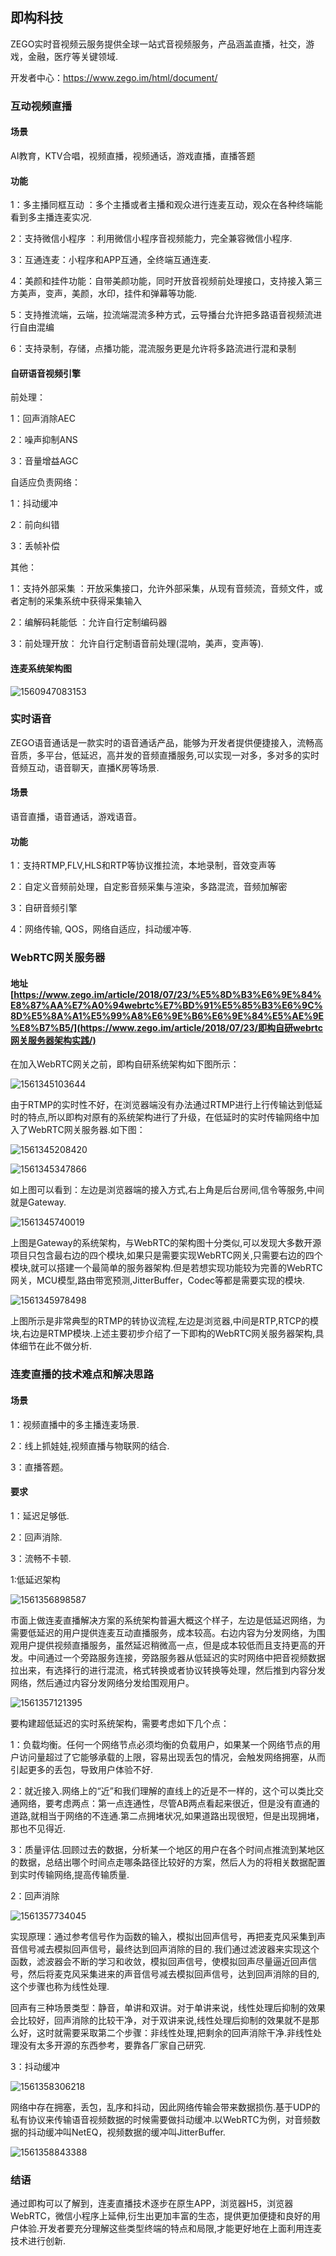 ## 即构科技

ZEGO实时音视频云服务提供全球一站式音视频服务，产品涵盖直播，社交，游戏，金融，医疗等关键领域.

开发者中心：<https://www.zego.im/html/document/>

### 互动视频直播

#### 场景

AI教育，KTV合唱，视频直播，视频通话，游戏直播，直播答题

#### 功能

1：多主播同框互动 ：多个主播或者主播和观众进行连麦互动，观众在各种终端能看到多主播连麦实况.

2：支持微信小程序 ：利用微信小程序音视频能力，完全兼容微信小程序.

3：互通连麦：小程序和APP互通，全终端互通连麦.

4：美颜和挂件功能：自带美颜功能，同时开放音视频前处理接口，支持接入第三方美声，变声，美颜，水印，挂件和弹幕等功能.

5：支持推流端，云端，拉流端混流多种方式，云导播台允许把多路语音视频流进行自由混编

6：支持录制，存储，点播功能，混流服务更是允许将多路流进行混和录制

#### 自研语音视频引擎

前处理：

1：回声消除AEC

2：噪声抑制ANS

3：音量增益AGC

自适应负责网络：

1：抖动缓冲

2：前向纠错

3：丢帧补偿

其他：

1：支持外部采集 ：开放采集接口，允许外部采集，从现有音频流，音频文件，或者定制的采集系统中获得采集输入

2：编解码耗能低 ：允许自行定制编码器

3：前处理开放： 允许自行定制语音前处理(混响，美声，变声等).



#### 连麦系统架构图

![1560947083153](./image/1560947083153.png)

### 实时语音

ZEGO语音通话是一款实时的语音通话产品，能够为开发者提供便捷接入，流畅高音质，多平台，低延迟，高并发的音频直播服务,可以实现一对多，多对多的实时音频互动，语音聊天，直播K房等场景.

#### 场景

语音直播，语音通话，游戏语音。

#### 功能

1：支持RTMP,FLV,HLS和RTP等协议推拉流，本地录制，音效变声等

2：自定义音频前处理，自定影音频采集与渲染，多路混流，音频加解密

3：自研音频引擎

4：网络传输, QOS，网络自适应，抖动缓冲等.



### WebRTC网关服务器

#### 地址[https://www.zego.im/article/2018/07/23/%E5%8D%B3%E6%9E%84%E8%87%AA%E7%A0%94webrtc%E7%BD%91%E5%85%B3%E6%9C%8D%E5%8A%A1%E5%99%A8%E6%9E%B6%E6%9E%84%E5%AE%9E%E8%B7%B5/](https://www.zego.im/article/2018/07/23/即构自研webrtc网关服务器架构实践/)

在加入WebRTC网关之前，即构自研系统架构如下图所示：

![1561345103644](./image/1561345103644.png)

由于RTMP的实时性不好，在浏览器端没有办法通过RTMP进行上行传输达到低延时的特点,所以即构对原有的系统架构进行了升级，在低延时的实时传输网络中加入了WebRTC网关服务器.如下图：

![1561345208420](./image/1561345208420.png)

![1561345347866](./image/1561345347866.png)

如上图可以看到：左边是浏览器端的接入方式,右上角是后台房间,信令等服务,中间就是Gateway.

![1561345740019](./image/1561345740019.png)

上图是Gateway的系统架构，与WebRTC的架构图十分类似,可以发现大多数开源项目只包含最右边的四个模块,如果只是需要实现WebRTC网关,只需要右边的四个模块,就可以搭建一个最简单的服务器架构.但是若想实现功能较为完善的WebRTC网关，MCU模型,路由带宽预测,JitterBuffer，Codec等都是需要实现的模块.

![1561345978498](./image/1561345978498.png)

上图所示是非常典型的RTMP的转协议流程,左边是浏览器,中间是RTP,RTCP的模块,右边是RTMP模块.上述主要初步介绍了一下即构的WebRTC网关服务器架构,具体细节在此不做分析.



### 连麦直播的技术难点和解决思路

#### 场景

1：视频直播中的多主播连麦场景.

2：线上抓娃娃,视频直播与物联网的结合.

3：直播答题。

#### 要求

1：延迟足够低.

2：回声消除.

3：流畅不卡顿.



1:低延迟架构

![1561356898587](./image/1561356898587.png)

市面上做连麦直播解决方案的系统架构普遍大概这个样子，左边是低延迟网络，为需要低延迟的用户提供连麦互动直播服务，成本较高。右边内容为分发网络，为围观用户提供视频直播服务，虽然延迟稍微高一点，但是成本较低而且支持更高的开发。中间通过一个旁路服务连接，旁路服务器从低延迟的实时网络中把音视频数据拉出来，有选择行的进行混流，格式转换或者协议转换等处理，然后推到内容分发网络，然后通过内容分发网络分发给围观用户。

![1561357121395](./image/1561357121395.png)

要构建超低延迟的实时系统架构，需要考虑如下几个点：

1：负载均衡。任何一个网络节点必须均衡的负载用户，如果某一个网络节点的用户访问量超过了它能够承载的上限，容易出现丢包的情况，会触发网络拥塞，从而引起更多的丢包，导致用户体验不好.

2：就近接入.网络上的“近”和我们理解的直线上的近是不一样的，这个可以类比交通网络，要考虑两点：第一点连通性，尽管AB两点看起来很近，但是没有直通的道路,就相当于网络的不连通.第二点拥堵状况,如果道路出现很短，但是出现拥堵，那也不见得近.

3：质量评估.回顾过去的数据，分析某一个地区的用户在各个时间点推流到某地区的数据，总结出哪个时间点走哪条路径比较好的方案，然后人为的将相关数据配置到实时传输网络,提高传输质量.



2：回声消除

![1561357734045](./image/1561357734045.png)

实现原理：通过参考信号作为函数的输入，模拟出回声信号，再把麦克风采集到声音信号减去模拟回声信号，最终达到回声消除的目的.我们通过滤波器来实现这个函数，滤波器会不断的学习和收敛，模拟回声信号，使模拟回声尽量逼近回声信号，然后将麦克风采集进来的声音信号减去模拟回声信号，达到回声消除的目的,这个步骤也称为线性处理.

回声有三种场景类型：静音，单讲和双讲。对于单讲来说，线性处理后抑制的效果会比较好，回声消除的比较干净，对于双讲来说,线性处理后抑制的效果就不是那么好，这时就需要采取第二个步骤：非线性处理,把剩余的回声消除干净.非线性处理没有太多开源的东西参考，要靠各厂家自己研究.



3：抖动缓冲

![1561358306218](./image/1561358306218.png)

网络中存在拥塞，丢包，乱序和抖动，因此网络传输会带来数据损伤.基于UDP的私有协议来传输语音视频数据的时候需要做抖动缓冲.以WebRTC为例，对音频数据的抖动缓冲叫NetEQ，视频数据的缓冲叫JitterBuffer.

![1561358843388](./image/1561358843388.png)



### 结语

通过即构可以了解到，连麦直播技术逐步在原生APP，浏览器H5，浏览器WebRTC，微信小程序上延伸,衍生出更加丰富的生态，提供更加便捷和良好的用户体验.开发者要充分理解这些类型终端的特点和局限,才能更好地在上面利用连麦技术进行创新.



